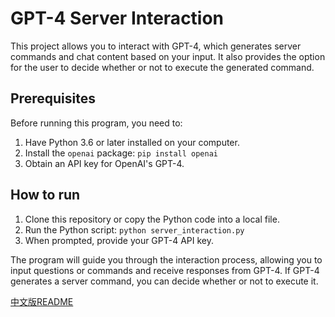 # GPT-4 Server Interaction

This project allows you to interact with GPT-4, which generates server commands and chat content based on your input. It also provides the option for the user to decide whether or not to execute the generated command.

## Prerequisites

Before running this program, you need to:

1. Have Python 3.6 or later installed on your computer.
2. Install the `openai` package: `pip install openai`
3. Obtain an API key for OpenAI's GPT-4.

## How to run

1. Clone this repository or copy the Python code into a local file.
2. Run the Python script: `python server_interaction.py`
3. When prompted, provide your GPT-4 API key.

The program will guide you through the interaction process, allowing you to input questions or commands and receive responses from GPT-4. If GPT-4 generates a server command, you can decide whether or not to execute it.

[中文版README](README.zh.md)

